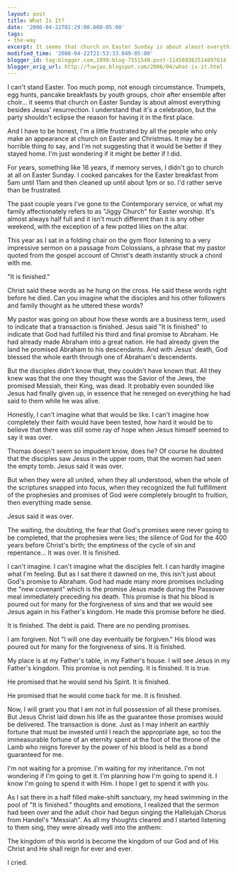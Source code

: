 ```yaml
---
layout: post
title: What Is It?
date: '2006-04-22T01:29:00.000-05:00'
tags:
- the-way
excerpt: It seems that church on Easter Sunday is about almost everything besides Jesus' resurrection.
modified_time: '2008-04-22T21:53:33.049-05:00'
blogger_id: tag:blogger.com,1999:blog-7551548.post-114569382514897614
blogger_orig_url: http://fuwjax.blogspot.com/2006/04/what-is-it.html
---
```


I can't stand Easter.  Too much pomp, not enough circumstance.  Trumpets, egg hunts, pancake breakfasts by youth groups, choir after ensemble after choir... it seems that church on Easter Sunday is about almost everything besides Jesus' resurrection.  I understand that it's a celebration, but the party shouldn't eclipse the reason for having it in the first place.

And I have to be honest, I'm a little frustrated by all the people who only make an appearance at church on Easter and Christmas.  It may be a horrible thing to say, and I'm not suggesting that it would be better if they stayed home.  I'm just wondering if it might be better if I did.

For years, something like 16 years, if memory serves, I didn't go to church at all on Easter Sunday.  I cooked pancakes for the Easter breakfast from 5am until 11am and then cleaned up until about 1pm or so.  I'd rather serve than be frustrated.

The past couple years I've gone to the Contemporary service, or what my family affectionately refers to as "Jiggy Church" for Easter worship.  It's almost always half full and it isn't much different than it is any other weekend, with the exception of a few potted lilies on the altar.

This year as I sat in a folding chair on the gym floor listening to a very impressive sermon on a passage from Colossians, a phrase that my pastor quoted from the gospel account of Christ's death instantly struck a chord with me.

"It is finished."

Christ said these words as he hung on the cross.  He said these words right before he died.  Can you imagine what the disciples and his other followers and family thought as he uttered these words?

My pastor was going on about how these words are a business term, used to indicate that a transaction is finished.  Jesus said "It is finished" to indicate that God had fulfilled his third and final promise to Abraham.  He had already made Abraham into a great nation.  He had already given the land he promised Abraham to his descendants.  And with Jesus' death, God blessed the whole earth through one of Abraham's descendents.

But the disciples didn't know that, they couldn't have known that.  All they knew was that the one they thought was the Savior of the Jews, the promised Messiah, their King, was dead.  It probably even sounded like Jesus had finally given up, in essence that he reneged on everything he had said to them while he was alive.

Honestly, I can't imagine what that would be like.  I can't imagine how completely their faith would have been tested, how hard it would be to believe that there was still some ray of hope when Jesus himself seemed to say it was over.

Thomas doesn't seem so impudent know, does he?  Of course he doubted that the disciples saw Jesus in the upper room, that the women had seen the empty tomb.  Jesus said it was over.

But when they were all united, when they all understood, when the whole of the scriptures snapped into focus, when they recognized the full fulfillment of the prophesies and promises of God were completely brought to fruition, then everything made sense.

Jesus said it was over.

The waiting, the doubting, the fear that God's promises were never going to be completed, that the prophesies were lies; the silence of God for the 400 years before Christ's birth; the emptiness of the cycle of sin and repentance...  It was over.  It is finished.

I can't imagine.  I can't imagine what the disciples felt.  I can hardly imagine what I'm feeling.  But as I sat there it dawned on me, this isn't just about God's promise to Abraham.  God had made many more promises including the "new covenant" which is the promise Jesus made during the Passover meal immediately preceding his death.  This promise is that his blood is poured out for many for the forgiveness of sins and that we would see Jesus again in his Father's kingdom.  He made this promise before he died.

It is finished.  The debt is paid.  There are no pending promises.

I am forgiven.  Not "I will one day eventually be forgiven."  His blood was poured out for many for the forgiveness of sins.  It is finished.

My place is at my Father's table, in my Father's house.  I will see Jesus in my Father's kingdom.  This promise is not pending.  It is finished.  It is true.

He promised that he would send his Spirit.  It is finished.

He promised that he would come back for me.  It is finished.

Now, I will grant you that I am not in full possession of all these promises.  But Jesus Christ laid down his life as the guarantee those promises would be delivered.  The transaction is done.  Just as I may inherit an earthly fortune that must be invested until I reach the appropriate age, so too the immeasurable fortune of an eternity spent at the foot of the throne of the Lamb who reigns forever by the power of his blood is held as a bond guaranteed for me.

I'm not waiting for a promise.  I'm waiting for my inheritance.  I'm not wondering if I'm going to get it.  I'm planning how I'm going to spend it.  I know I'm going to spend it with Him.  I hope I get to spend it with you.

As I sat there in a half filled make-shift sanctuary, my head swimming in the pool of "It is finished." thoughts and emotions, I realized that the sermon had been over and the adult choir had begun singing the Hallelujah Chorus from Handel's "Messiah".  As all my thoughts cleared and I started listening to them sing, they were already well into the anthem: 

The kingdom of this world
is become
the kingdom of our God
and of His Christ
and He shall reign for ever and ever.

I cried.